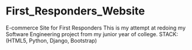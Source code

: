 # First_Responders_Website
E-commerce Site for First Responders
This is my attempt at redoing my Software Engineering project from my junior year of college.
STACK:(HTML5, Python, Django, Bootstrap)

